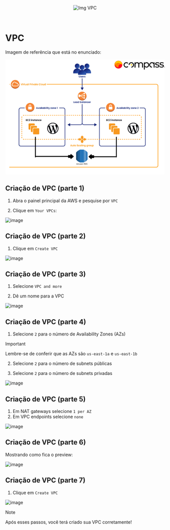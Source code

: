 <p align="center">
  <img src="https://github.com/user-attachments/assets/43b15b8f-000c-4a59-b272-b0f13a465274" alt="Img VPC" width="300">
</p>
<br>

# VPC

Imagem de referência que está no enunciado: 

![alt text](../../img-project2.png)

## Criação de VPC (parte 1)

1. Abra o painel principal da AWS e pesquise por `VPC`

2. Clique em `Your VPCs`:

![image](https://github.com/user-attachments/assets/8316e4b2-504e-47d1-adee-1d397706c281)

## Criação de VPC (parte 2)

1. Clique em `Create VPC`

![image](https://github.com/user-attachments/assets/0acc30f5-9cfc-44ae-805c-721f32004aaf)

## Criação de VPC (parte 3)

1. Selecione `VPC and more`

2. Dê um nome para a VPC

![image](https://github.com/user-attachments/assets/3e4a19e6-ccc5-4623-a14c-084815dcf988)

## Criação de VPC (parte 4)

1. Selecione `2` para o número de Availability Zones (AZs)

> [!IMPORTANT]
> Lembre-se de conferir que as AZs são `us-east-1a` e `us-east-1b`

2. Selecione `2` para o número de subnets públicas

3. Selecione `2` para o número de subnets privadas

![image](https://github.com/user-attachments/assets/63bfacac-c7d0-4c92-be1e-14eb63b40f4e)

## Criação de VPC (parte 5)

1. Em NAT gateways selecione `1 per AZ`
2. Em VPC endpoints selecione `none`

![image](https://github.com/user-attachments/assets/d432e64c-370c-45e3-8c94-fa298b23c337)

## Criação de VPC (parte 6)

Mostrando como fica o preview:

![image](https://github.com/user-attachments/assets/11a05036-6e80-4301-a94b-236c64101027)

## Criação de VPC (parte 7)

1. Clique em `Create VPC`

![image](https://github.com/user-attachments/assets/97a23f6f-1d1a-4bde-9e47-aaf71d3dca05)

> [!NOTE]
> Após esses passos, você terá criado sua VPC corretamente!
